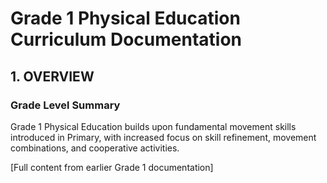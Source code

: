 # Grade 1 Physical Education Curriculum Documentation

## 1. OVERVIEW

### Grade Level Summary
Grade 1 Physical Education builds upon fundamental movement skills introduced in Primary, with increased focus on skill refinement, movement combinations, and cooperative activities.

[Full content from earlier Grade 1 documentation]